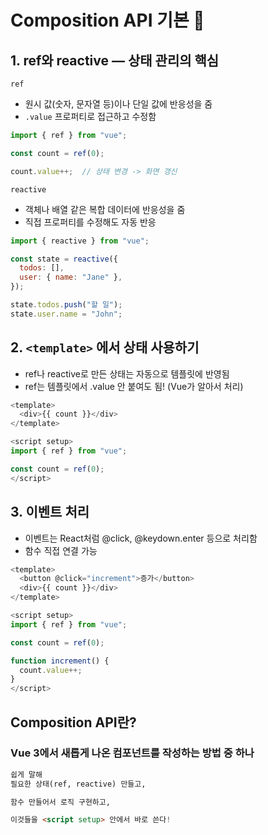 # Composition API 기본 🌱

## 1. ref와 reactive — 상태 관리의 핵심
`ref`
- 원시 값(숫자, 문자열 등)이나 단일 값에 반응성을 줌
- `.value` 프로퍼티로 접근하고 수정함

```js
import { ref } from "vue";

const count = ref(0);

count.value++;  // 상태 변경 -> 화면 갱신
```

`reactive`
- 객체나 배열 같은 복합 데이터에 반응성을 줌
- 직접 프로퍼티를 수정해도 자동 반응

```js
import { reactive } from "vue";

const state = reactive({
  todos: [],
  user: { name: "Jane" },
});

state.todos.push("할 일");
state.user.name = "John";
```

## 2. `<template>` 에서 상태 사용하기
   
- ref나 reactive로 만든 상태는 자동으로 템플릿에 반영됨
- ref는 템플릿에서 .value 안 붙여도 됨! (Vue가 알아서 처리)

```js
<template>
  <div>{{ count }}</div>
</template>

<script setup>
import { ref } from "vue";

const count = ref(0);
</script>
```

## 3. 이벤트 처리

- 이벤트는 React처럼 @click, @keydown.enter 등으로 처리함
- 함수 직접 연결 가능

```js
<template>
  <button @click="increment">증가</button>
  <div>{{ count }}</div>
</template>

<script setup>
import { ref } from "vue";

const count = ref(0);

function increment() {
  count.value++;
}
</script>

```

## Composition API란?
### Vue 3에서 새롭게 나온 컴포넌트를 작성하는 방법 중 하나

```html
쉽게 말해
필요한 상태(ref, reactive) 만들고,

함수 만들어서 로직 구현하고,

이것들을 <script setup> 안에서 바로 쓴다!
```
